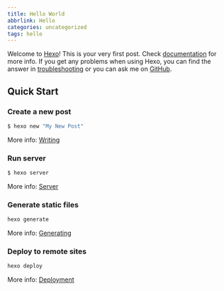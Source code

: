 ```yaml
---
title: Hello World
abbrlink: Hello
categories: uncategorized
tags: hello
---
```

Welcome to [Hexo](https://hexo.io/)! This is your very first post. Check [documentation](https://hexo.io/docs/) for more info. If you get any problems when using Hexo, you can find the answer in [troubleshooting](https://hexo.io/docs/troubleshooting.html) or you can ask me on [GitHub](https://github.com/hexojs/hexo/issues).

## Quick Start

### Create a new post

``` bash
$ hexo new "My New Post"
```

More info: [Writing](https://hexo.io/docs/writing.html)

### Run server

```bash
$ hexo server
```

More info: [Server](https://hexo.io/docs/server.html)

### Generate static files

```bash
hexo generate
```

More info: [Generating](https://hexo.io/docs/generating.html)

### Deploy to remote sites

``` bash
hexo deploy
```

More info: [Deployment](https://hexo.io/docs/one-command-deployment.html)
